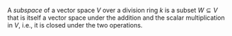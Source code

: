 A *subspace* of a vector space $V$ over a division ring $k$ is a subset $W \subseteq V$ that is itself a vector space under the addition and the scalar multiplication in $V$, i.e., it is closed under the two operations.
